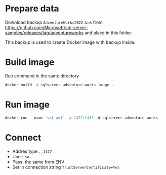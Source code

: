 # Prepare data

Download backup `AdventureWorks2022.bak` from https://github.com/Microsoft/sql-server-samples/releases/tag/adventureworks and place in this folder.

This backup is used to create Docker image with backup inside.

# Build image

Run command in the same directory

``` powershell
docker build -t sqlserver-adventure-works-image .
```

# Run image

``` powershell
docker run --name 'sql-aw1' -p 1477:1433 -d sqlserver-adventure-works-image
```

# Connect

- Addres type `.,1477`
- User: `sa`
- Pass: the same from ENV
- Set in connection string `TrustServerCertificate=Yes`
